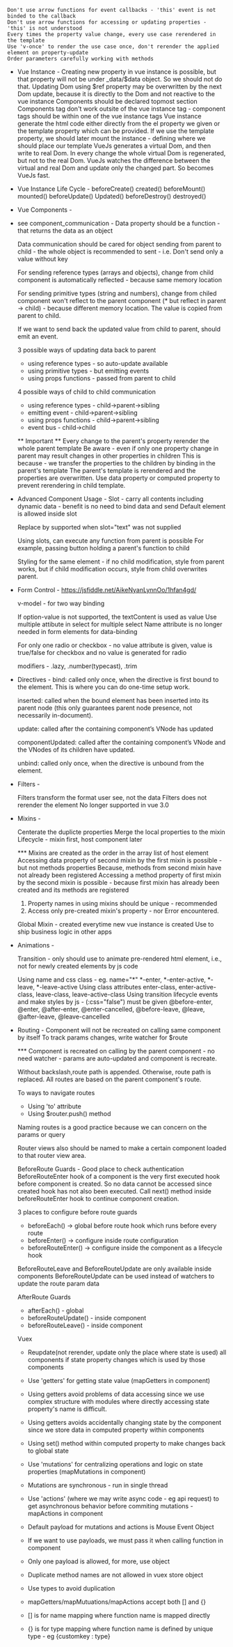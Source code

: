     Don't use arrow functions for event callbacks - 'this' event is not binded to the callback
    Don't use arrow functions for accessing or updating properties - 'this' is not understood
    Every times the property value change, every use case rerendered in the template
    Use 'v-once' to render the use case once, don't rerender the applied element on property-update
    Order parameters carefully working with methods

- Vue Instance -
    Creating new property in vue instance is possible, but that property will not be under _data/$data object. So we should not do that.
    Updating Dom using $ref property may be overwritten by the next Dom update, because it is directly to the Dom and not reactive to the vue instance 
    Components should be declared topmost section
    Components tag don't work outsite of the vue instance tag - component tags should be within one of the vue instance tags
    Vue instance generate the html code either directly from the el property we given or the template property which can be provided.
    If we use the template property, we should later mount the instance - defining where we should place our template 
    VueJs generates a virtual Dom, and then write to real Dom.
    In every change the whole virtual Dom is regenerated, but not to the real Dom. 
    VueJs watches the difference between the virtual and real Dom and update only the changed part.
    So becomes VueJs fast.
        
- Vue Instance Life Cycle - 
    beforeCreate()
    created()
    beforeMount()
    mounted()
    beforeUpdate()
    Updated()
    beforeDestroy()
    destroyed()    

- Vue Components -
- see component_communication -
    Data property should be a function - that returns the data as an object
    
    Data communication should be cared for object sending from parent to child - the whole object is recommended to sent - i.e. Don't send only a value without key 

    For sending reference types (arrays and objects), change from child component is automatically reflected - because same memory location

    For sending primitive types (string and numbers), change from chiled component won't reflect to the parent component (* but reflect in parent -> child) - because different memory location. The value is copied from parent to child.

    If we want to send back the updated value from child to parent, should emit an event. 

    3 possible ways of updating data back to parent 
    - using reference types - so auto-update available
    - using primitive types - but emitting events
    - using props functions - passed from parent to child

    4 possible ways of child to child communication
    - using reference types - child->parent->sibling
    - emitting event        - child->parent->sibling
    - using props functions - child->parent->sibling
    - event bus             - child->child 


    ** Important **
    Every change to the parent's property rerender the whole parent template
    Be aware - even if only one property change in parent may result changes in other properties in children
    This is because - we transfer the properties to the children by binding in the parent's template
    The parent's template is rerendered and the properties are overwritten.
    Use data property or computed property to prevent rerendering in child template.

- Advanced Component Usage -
    Slot - carry all contents including dynamic data - benefit is no need to bind data and send
    Default element is allowed inside slot

    Replace by supported when slot="text" was not supplied 
    
    Using slots, can execute any function from parent is possible 
    For example, passing button holding a parent's function to child
    
    Styling for the same element - if no child modification, style from parent works, but if child modification occurs, style from child overwrites parent.

- Form Control - https://jsfiddle.net/AikeNyanLynnOo/1hfan4gd/

    v-model - for two way binding


    If option-value is not supported, the textContent is used as value 
    Use multiple attibute in select for multiple select
    Name attribute is no longer needed in form elements for data-binding

    For only one radio or checkbox - no value attribute is given, value is true/false for checkbox and no value is generated for radio
 
    modifiers - .lazy, .number(typecast), .trim

- Directives - 
    bind: called only once, when the directive is first bound to the element. This is where you can do one-time setup work.

    inserted: called when the bound element has been inserted into its parent node (this only guarantees parent node presence, not necessarily in-document).

    update: called after the containing component’s VNode has updated

    componentUpdated: called after the containing component’s VNode and the VNodes of its children have updated.

    unbind: called only once, when the directive is unbound from the element.

    
- Filters -

    Filters transform the format user see, not the data 
    Filters does not rerender the element 
    No longer supported in vue 3.0

- Mixins - 

    Centerate the duplicte properties
    Merge the local properties to the mixin
    Lifecycle - mixin first, host component later

    *** Mixins are created as the order in the array list of host element
    Accessing data property of second mixin by the first mixin is possible - but not methods properties
    Because, methods from second mixin have not already been registered 
    Accessing a method property of first mixin by the second mixin is possible - because first mixin has already been created and its methods are registered

    1. Property names in using mixins should be unique - recommended
    2. Access only pre-created mixin's property - nor Error encountered.

    Global Mixin - created everytime new vue instance is created
    Use to ship business logic in other apps

- Animations -

    Transition - only should use to animate pre-rendered html element, i.e., not for newly created elements by js code

    Using name and css class - eg. name="*"
    *-enter, *-enter-active, *-leave, *-leave-active
    Using class attributes 
    enter-class, enter-active-class, leave-class, leave-active-class
    Using transition lifecycle events and make styles by js - (:css="false") must be given
    @before-enter, @enter, @after-enter, @enter-cancelled, @before-leave, @leave, @after-leave, @leave-cancelled

- Routing - 
    Component will not be recreated on calling same component by itself
    To track params changes, write watcher for $route

    *** Component is recreated on calling by the parent component - no need watcher - params are auto-updated and component is recreate.

    Without backslash,route path is appended. Otherwise, route path is replaced. 
    All routes are based on the parent component's route.

    To ways to navigate routes
    - Using 'to' attribute
    - Using $router.push() method

    Naming routes is a good practice because we can concern on the params or query

    Router views also should be named to make a certain component loaded to that router view area.

    BeforeRoute Guards - Good place to check authentication 
    BeforeRouteEnter hook of a component is the very first executed hook before component is created. So no data cannot be accessed since created hook has not also been executed.
    Call next() method inside beforeRouteEnter hook to continue component creation.

    3 places to configure before route guards
    - beforeEach() -> global before route hook which runs before every route
    - beforeEnter() -> configure inside route configuration
    - beforeRouteEnter() -> configure inside the component as a lifecycle hook

    BeforeRouteLeave and BeforeRouteUpdate are only available inside components
    BeforeRouteUpdate can be used instead of watchers to update the route param data

    AfterRoute Guards 
    - afterEach() - global
    - beforeRouteUpdate() - inside component
    - beforeRouteLeave() - inside component

    Vuex
    - Reupdate(not rerender, update only the place where state is used) all components if state property changes which is used by those components
    - Use 'getters' for getting state value (mapGetters in component)
    - Using getters avoid problems of data accessing since we use complex structure with modules where directly accessing state property's name is difficult.
    - Using getters avoids accidentally changing state by the component since we store data in computed property within components
    - Using set() method within computed property to make changes back to global state
    - Use 'mutations' for centralizing operations and logic on state properties (mapMutations in component)
    - Mutations are synchronous - run in single thread
    - Use 'actions' (where we may write async code - eg api request) to get asynchronous behavior before commiting mutations - mapActions in component
    - Default payload for mutations and actions is Mouse Event Object
    - If we want to use payloads, we must pass it when calling function in component
    - Only one payload is allowed, for more, use object
    - Duplicate method names are not allowed in vuex store object
    - Use types to avoid duplication

    - mapGetters/mapMutuations/mapActions accept both [] and {}
    - [] is for name mapping where function name is mapped directly
    - {} is for type mapping where function name is defined by unique type - eg {customkey : type}
